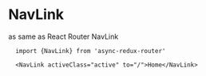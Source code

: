 # NavLink
  as same as React Router NavLink

  ```
    import {NavLink} from 'async-redux-router'

    <NavLink activeClass="active" to="/">Home</NavLink>
  ```
